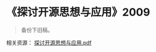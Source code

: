 # 《探讨开源思想与应用》2009
> 备份下旧稿。


相关资源：
[探讨开源思想与应用.pdf](https://github.com/solomonxie/solomonxie.github.io/files/2020147/default.pdf)
